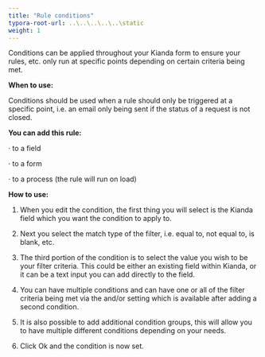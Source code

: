 ```yaml
---
title: "Rule conditions"
typora-root-url: ..\..\..\..\..\static
weight: 1
---
```


Conditions can be applied throughout your Kianda form to ensure your rules, etc. only run at specific points depending on certain criteria being met. 

**When to use:** 

Conditions should be used when a rule should only be triggered at a specific point, i.e. an email only being sent if the status of a request is not closed.

 

**You can add this rule:**

·    to a field

·    to a form

·    to a process (the rule will run on load)

 

**How to use:**

1. When you edit the condition, the first thing you will select is the Kianda field which you want the condition to apply to. 

2. Next you select the match type of the filter, i.e. equal to, not equal to, is blank, etc. 

3. The third portion of the condition is to select the value you wish to be your filter criteria. This could be either an existing field within Kianda, or it can be a text input you can add directly to the field. 

4. You can have multiple conditions and can have one or all of the filter criteria being met via the and/or setting which is available after adding a second condition. 

5. It is also possible to add additional condition groups, this will allow you to have multiple different conditions depending on your needs. 

6. Click Ok and the condition is now set.
